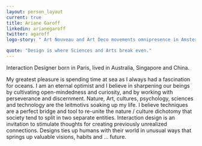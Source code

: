 ```yaml
---
layout: person_layout
current: true
title: Ariane Garoff
linkedin: arianegaroff
twitter: agaroff
logo-story: " Art Nouveau and Art Deco movements omnipresence in Amsterdam inspired me, especially typographies and architectures near our office location on Herengracht: the famous ‘men canals’ in which influential merchants and regents of the city lived in the XIIe century. Those peculiar movements shaped the city soul… unique city for a unique start-up."

quote: "Design is where Sciences and Arts break even."
---
```


Interaction Designer born in Paris, lived in Australia, Singapore and China.

My greatest pleasure is spending time at sea as I always had a fascination for oceans. 
I am an eternal optimist and I believe in sharpening our beings by cultivating open-mindedness and curiosity, and by working with perseverance and discernment.
Nature, Art, cultures, psychology, sciences and technology are the leitmotivs soaking up my life. I believe techniques are a perfect bridge and tool to re-unite the nature / culture dichotomy that society tend to split in two separate entities. Interaction design is an invitation to stimulate thoughts for creating previously unrealized connections. Designs ties up humans with their world in unusual ways that springs up valuable visions, habits and … future.
